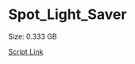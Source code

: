 # Spot_Light_Saver

Size: 0.333 GB

[Script Link](https://github.com/liuyal/Archive/blob/master/Python/Utilities/Miscellaneous/spotlight_saver.py)